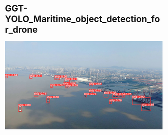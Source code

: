 # GGT-YOLO_Maritime_object_detection_for_drone
![image]( https://github.com/matebearyuan/GGT-YOLO_Maritime_object_detection_for_drone/blob/main/results/10.jpg)
